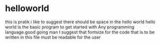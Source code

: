 # helloworld
this is pratik
i like to suggest there should be space in the hello world
hello world is the basic program to get started with Any programming language.good going man
 I suggest that fontsize for the code that is to be written in this file must be readable for the user 
